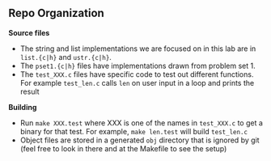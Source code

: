 

## Repo Organization

**Source files**
- The string and list implementations we are focused on in this lab are in `list.{c|h}` and `ustr.{c|h}`.
- The `pset1.{c|h}` files have implementations drawn from problem set 1.
- The `test_XXX.c` files have specific code to test out different functions. For
example `test_len.c` calls `len` on user input in a loop and prints the result

**Building**
- Run `make XXX.test` where XXX is one of the names in `test_XXX.c` to get a
binary for that test. For example, `make len.test` will build `test_len.c`
- Object files are stored in a generated `obj` directory that is ignored by git
(feel free to look in there and at the Makefile to see the setup)



